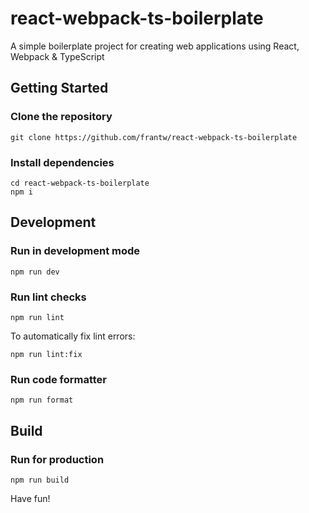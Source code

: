 # react-webpack-ts-boilerplate

A simple boilerplate project for creating web applications using React, Webpack & TypeScript

## Getting Started

### Clone the repository
```
git clone https://github.com/frantw/react-webpack-ts-boilerplate
```

### Install dependencies
```
cd react-webpack-ts-boilerplate
npm i
```

## Development

### Run in development mode
```
npm run dev
```

### Run lint checks
```
npm run lint
```

To automatically fix lint errors:
```
npm run lint:fix
```

### Run code formatter
```
npm run format
```

## Build 
### Run for production
```
npm run build
```

Have fun!
